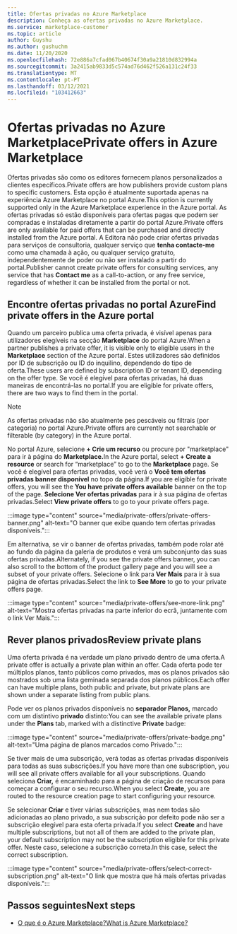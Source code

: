 ```yaml
---
title: Ofertas privadas no Azure Marketplace
description: Conheça as ofertas privadas no Azure Marketplace.
ms.service: marketplace-customer
ms.topic: article
author: Guyshu
ms.author: gushuchm
ms.date: 11/20/2020
ms.openlocfilehash: 72e886a7cfad067b40674f30a9a21810d832994a
ms.sourcegitcommit: 3a2415ab9833d5c574ad76d462f526a131c24f33
ms.translationtype: MT
ms.contentlocale: pt-PT
ms.lasthandoff: 03/12/2021
ms.locfileid: "103412663"
---
```

# <a name="private-offers-in-azure-marketplace"></a><span data-ttu-id="77f27-103">Ofertas privadas no Azure Marketplace</span><span class="sxs-lookup"><span data-stu-id="77f27-103">Private offers in Azure Marketplace</span></span>

<span data-ttu-id="77f27-104">Ofertas privadas são como os editores fornecem planos personalizados a clientes específicos.</span><span class="sxs-lookup"><span data-stu-id="77f27-104">Private offers are how publishers provide custom plans to specific customers.</span></span> <span data-ttu-id="77f27-105">Esta opção é atualmente suportada apenas na experiência Azure Marketplace no portal Azure.</span><span class="sxs-lookup"><span data-stu-id="77f27-105">This option is currently supported only in the Azure Marketplace experience in the Azure portal.</span></span> <span data-ttu-id="77f27-106">As ofertas privadas só estão disponíveis para ofertas pagas que podem ser compradas e instaladas diretamente a partir do portal Azure.</span><span class="sxs-lookup"><span data-stu-id="77f27-106">Private offers are only available for paid offers that can be purchased and directly installed from the Azure portal.</span></span> <span data-ttu-id="77f27-107">A Editora não pode criar ofertas privadas para serviços de consultoria, qualquer serviço que **tenha contacte-me** como uma chamada à ação, ou qualquer serviço gratuito, independentemente de poder ou não ser instalado a partir do portal.</span><span class="sxs-lookup"><span data-stu-id="77f27-107">Publisher cannot create private offers for consulting services, any service that has **Contact me** as a call-to-action, or any free service, regardless of whether it can be installed from the portal or not.</span></span>

## <a name="find-private-offers-in-the-azure-portal"></a><span data-ttu-id="77f27-108">Encontre ofertas privadas no portal Azure</span><span class="sxs-lookup"><span data-stu-id="77f27-108">Find private offers in the Azure portal</span></span>

<span data-ttu-id="77f27-109">Quando um parceiro publica uma oferta privada, é visível apenas para utilizadores elegíveis na secção **Marketplace** do portal Azure.</span><span class="sxs-lookup"><span data-stu-id="77f27-109">When a partner publishes a private offer, it is visible only to eligible users in the **Marketplace** section of the Azure portal.</span></span> <span data-ttu-id="77f27-110">Estes utilizadores são definidos por ID de subscrição ou ID do inquilino, dependendo do tipo de oferta.</span><span class="sxs-lookup"><span data-stu-id="77f27-110">These users are defined by subscription ID or tenant ID, depending on the offer type.</span></span> <span data-ttu-id="77f27-111">Se você é elegível para ofertas privadas, há duas maneiras de encontrá-las no portal.</span><span class="sxs-lookup"><span data-stu-id="77f27-111">If you are eligible for  private offers, there are two ways to find them in the portal.</span></span>

> [!NOTE]
> <span data-ttu-id="77f27-112">As ofertas privadas não são atualmente pes pescáveis ou filtrais (por categoria) no portal Azure.</span><span class="sxs-lookup"><span data-stu-id="77f27-112">Private offers are currently not searchable or filterable (by category) in the Azure portal.</span></span>

<span data-ttu-id="77f27-113">No portal Azure, selecione **+ Crie um recurso** ou procure por "marketplace" para ir à página do **Marketplace.**</span><span class="sxs-lookup"><span data-stu-id="77f27-113">In the Azure portal, select **+ Create a resource** or search for “marketplace” to go to the **Marketplace** page.</span></span> <span data-ttu-id="77f27-114">Se você é elegível para ofertas privadas, você verá o **Você tem ofertas privadas banner disponível** no topo da página.</span><span class="sxs-lookup"><span data-stu-id="77f27-114">If you are eligible for private offers, you will see the **You have private offers available** banner on the top of the page.</span></span> <span data-ttu-id="77f27-115">**Selecione Ver ofertas privadas** para ir à sua página de ofertas privadas.</span><span class="sxs-lookup"><span data-stu-id="77f27-115">Select **View private offers** to go to your private offers page.</span></span>

:::image type="content" source="media/private-offers/private-offers-banner.png" alt-text="O banner que exibe quando tem ofertas privadas disponíveis.":::

<span data-ttu-id="77f27-117">Em alternativa, se vir o banner de ofertas privadas, também pode rolar até ao fundo da página da galeria de produtos e verá um subconjunto das suas ofertas privadas.</span><span class="sxs-lookup"><span data-stu-id="77f27-117">Alternately, if you see the private offers banner, you can also scroll to the bottom of the product gallery page and you will see a subset of your private offers.</span></span> <span data-ttu-id="77f27-118">Selecione o link para **Ver Mais** para ir à sua página de ofertas privadas.</span><span class="sxs-lookup"><span data-stu-id="77f27-118">Select the link to **See More** to go to your private offers page.</span></span>

:::image type="content" source="media/private-offers/see-more-link.png" alt-text="Mostra ofertas privadas na parte inferior do ecrã, juntamente com o link Ver Mais.":::

## <a name="review-private-plans"></a><span data-ttu-id="77f27-120">Rever planos privados</span><span class="sxs-lookup"><span data-stu-id="77f27-120">Review private plans</span></span>

<span data-ttu-id="77f27-121">Uma oferta privada é na verdade um plano privado dentro de uma oferta.</span><span class="sxs-lookup"><span data-stu-id="77f27-121">A private offer is actually a private plan within an offer.</span></span> <span data-ttu-id="77f27-122">Cada oferta pode ter múltiplos planos, tanto públicos como privados, mas os planos privados são mostrados sob uma lista geminada separada dos planos públicos.</span><span class="sxs-lookup"><span data-stu-id="77f27-122">Each offer can have multiple plans, both public and private, but private plans are shown under a separate listing from public plans.</span></span>

<span data-ttu-id="77f27-123">Pode ver os planos privados disponíveis no **separador Planos,** marcado com um distintivo **privado** distinto:</span><span class="sxs-lookup"><span data-stu-id="77f27-123">You can see the available private plans under the **Plans** tab, marked with a distinctive **Private** badge:</span></span>

:::image type="content" source="media/private-offers/private-badge.png" alt-text="Uma página de planos marcados como Privado.":::

<span data-ttu-id="77f27-125">Se tiver mais de uma subscrição, verá todas as ofertas privadas disponíveis para todas as suas subscrições.</span><span class="sxs-lookup"><span data-stu-id="77f27-125">If you have more than one subscription, you will see all private offers available for all your subscriptions.</span></span> <span data-ttu-id="77f27-126">Quando seleciona **Criar,** é encaminhado para a página de criação de recursos para começar a configurar o seu recurso.</span><span class="sxs-lookup"><span data-stu-id="77f27-126">When you select **Create**, you are routed to the resource creation page to start configuring your resource.</span></span>

<span data-ttu-id="77f27-127">Se selecionar **Criar** e tiver várias subscrições, mas nem todas são adicionadas ao plano privado, a sua subscrição por defeito pode não ser a subscrição elegível para esta oferta privada.</span><span class="sxs-lookup"><span data-stu-id="77f27-127">If you select **Create** and have multiple subscriptions, but not all of them are added to the private plan, your default subscription may not be the subscription eligible for this private offer.</span></span> <span data-ttu-id="77f27-128">Neste caso, selecione a subscrição correta.</span><span class="sxs-lookup"><span data-stu-id="77f27-128">In this case, select the correct subscription.</span></span>

:::image type="content" source="media/private-offers/select-correct-subscription.png" alt-text="O link que mostra que há mais ofertas privadas disponíveis.":::

## <a name="next-steps"></a><span data-ttu-id="77f27-130">Passos seguintes</span><span class="sxs-lookup"><span data-stu-id="77f27-130">Next steps</span></span>

- [<span data-ttu-id="77f27-131">O que é o Azure Marketplace?</span><span class="sxs-lookup"><span data-stu-id="77f27-131">What is Azure Marketplace?</span></span>](azure-marketplace-overview.md)
